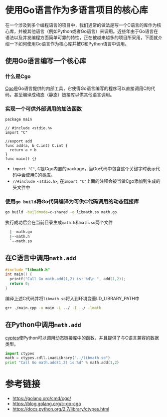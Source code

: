 # 使用Go语言作为多语言项目的核心库
在一个涉及到多个编程语言的项目中，我们通常的做法是写一个C语言的库作为核心库，并被其他语言（例如Python或者Go语言）来调用。近些年由于Go语言在语法以及并发编程方面简单可靠的特性，正在被越来越多的项目所采用，下面就介绍一下如何使用Go语言作为核心库并被C和Python语言中调用。

## 使用Go语言编写一个核心库
### 什么是Cgo
  [Cgo](https://golang.org/cmd/cgo/)是Go语言提供的内部工具，它使得Go语言编写的程序可以直接调用C的代码，甚至编译成动态（静态）链接库以供其他语言调用。

### 实现一个可供外部调用的加法函数
  ```golang
  package main

  // #include <stdio.h>
  import "C"

  //export add
  func add(a, b C.int) C.int {
  	return a + b
  }
  func main() {}
  ```
  - `import "C"`, *C*是Cgo内置的package，当Go代码中包含这个关键字时表示代码中会使用C的类库。
  - `//#include <stdio.h>`, 在`import "C"`上面的注释会被当做Cgo添加到生成的头文件中

### 使用`go build`将Go代码编译为可供C代码调用的动态链接库
  ```bash
  go build -buildmode=c-shared -o libmath.so math.go
  ```
  执行成功后会在当前目录生成`math.h`和`math.so`两个文件
  ```bash
    |--math.go
    |--math.h
    `--math.so
  ```
## 在C语言中调用`math.add`
  ```c
  #include "libmath.h"
  int main() {
    printf("Call Go math.add(1,2) is: %d\n ", add(1,2));
    return 0;
  }
  ```
  编译上述C代码并将`libmath.so`将入到环境变量LD_LIBRARY_PATH中
  ```bash
  g++ ./main.cpp -o main -L ../ -I ../ -lmath
  ```

## 在Python中调用`math.add`
  [cyptes](https://docs.python.org/2.7/library/ctypes.html)使Python可以调用动态链接库中的函数，并且提供了与C语言兼容的数据类型。
  ```python
  import ctypes
  math = ctypes.cdll.LoadLibrary("../libmath.so")
  print "Call Go math.add(1,2) is %d" % math.add(1,2)
  ```
# 参考链接
- https://golang.org/cmd/cgo/
- https://blog.golang.org/c-go-cgo
- https://docs.python.org/2.7/library/ctypes.html

